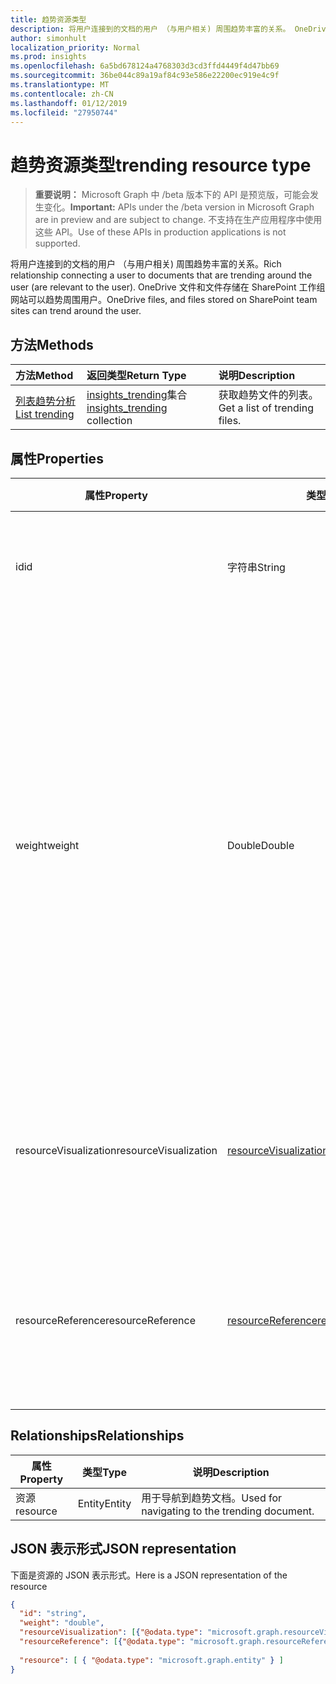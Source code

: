 ```yaml
---
title: 趋势资源类型
description: 将用户连接到的文档的用户 （与用户相关) 周围趋势丰富的关系。 OneDrive 文件和文件存储在 SharePoint 工作组网站可以趋势周围用户。
author: simonhult
localization_priority: Normal
ms.prod: insights
ms.openlocfilehash: 6a5bd678124a4768303d3cd3ffd4449f4d47bb69
ms.sourcegitcommit: 36be044c89a19af84c93e586e22200ec919e4c9f
ms.translationtype: MT
ms.contentlocale: zh-CN
ms.lasthandoff: 01/12/2019
ms.locfileid: "27950744"
---
```

# <a name="trending-resource-type"></a><span data-ttu-id="30f79-104">趋势资源类型</span><span class="sxs-lookup"><span data-stu-id="30f79-104">trending resource type</span></span>

> <span data-ttu-id="30f79-105">**重要说明：** Microsoft Graph 中 /beta 版本下的 API 是预览版，可能会发生变化。</span><span class="sxs-lookup"><span data-stu-id="30f79-105">**Important:** APIs under the /beta version in Microsoft Graph are in preview and are subject to change.</span></span> <span data-ttu-id="30f79-106">不支持在生产应用程序中使用这些 API。</span><span class="sxs-lookup"><span data-stu-id="30f79-106">Use of these APIs in production applications is not supported.</span></span>

<span data-ttu-id="30f79-107">将用户连接到的文档的用户 （与用户相关) 周围趋势丰富的关系。</span><span class="sxs-lookup"><span data-stu-id="30f79-107">Rich relationship connecting a user to documents that are trending around the user (are relevant to the user).</span></span> <span data-ttu-id="30f79-108">OneDrive 文件和文件存储在 SharePoint 工作组网站可以趋势周围用户。</span><span class="sxs-lookup"><span data-stu-id="30f79-108">OneDrive files, and files stored on SharePoint team sites can trend around the user.</span></span>

## <a name="methods"></a><span data-ttu-id="30f79-109">方法</span><span class="sxs-lookup"><span data-stu-id="30f79-109">Methods</span></span>

| <span data-ttu-id="30f79-110">方法</span><span class="sxs-lookup"><span data-stu-id="30f79-110">Method</span></span>       | <span data-ttu-id="30f79-111">返回类型</span><span class="sxs-lookup"><span data-stu-id="30f79-111">Return Type</span></span>  |<span data-ttu-id="30f79-112">说明</span><span class="sxs-lookup"><span data-stu-id="30f79-112">Description</span></span>|
|:---------------|:--------|:----------|
|[<span data-ttu-id="30f79-113">列表趋势分析</span><span class="sxs-lookup"><span data-stu-id="30f79-113">List trending</span></span>](../api/insights-list-trending.md) |<span data-ttu-id="30f79-114">[insights_trending](insights-trending.md)集合</span><span class="sxs-lookup"><span data-stu-id="30f79-114">[insights_trending](insights-trending.md) collection</span></span>| <span data-ttu-id="30f79-115">获取趋势文件的列表。</span><span class="sxs-lookup"><span data-stu-id="30f79-115">Get a list of trending files.</span></span>|

## <a name="properties"></a><span data-ttu-id="30f79-116">属性</span><span class="sxs-lookup"><span data-stu-id="30f79-116">Properties</span></span>

| <span data-ttu-id="30f79-117">属性</span><span class="sxs-lookup"><span data-stu-id="30f79-117">Property</span></span>      | <span data-ttu-id="30f79-118">类型</span><span class="sxs-lookup"><span data-stu-id="30f79-118">Type</span></span>                              | <span data-ttu-id="30f79-119">说明</span><span class="sxs-lookup"><span data-stu-id="30f79-119">Description</span></span>  |
| ------------- |---------------                    | -------------|
| <span data-ttu-id="30f79-120">id</span><span class="sxs-lookup"><span data-stu-id="30f79-120">id</span></span>                    | <span data-ttu-id="30f79-121">字符串</span><span class="sxs-lookup"><span data-stu-id="30f79-121">String</span></span>                    | <span data-ttu-id="30f79-122">关系的唯一标识符。</span><span class="sxs-lookup"><span data-stu-id="30f79-122">Unique identifier of the relationship.</span></span> <span data-ttu-id="30f79-123">只读。</span><span class="sxs-lookup"><span data-stu-id="30f79-123">Read only.</span></span>        |
| <span data-ttu-id="30f79-124">weight</span><span class="sxs-lookup"><span data-stu-id="30f79-124">weight</span></span>                | <span data-ttu-id="30f79-125">Double</span><span class="sxs-lookup"><span data-stu-id="30f79-125">Double</span></span>                    | <span data-ttu-id="30f79-126">值，该值指示当前趋势多少文档。</span><span class="sxs-lookup"><span data-stu-id="30f79-126">Value indicating how much the document is currently trending.</span></span> <span data-ttu-id="30f79-127">较大的号码，更多文档当前趋势周围用户 （更多相关)。</span><span class="sxs-lookup"><span data-stu-id="30f79-127">The larger the number, the more the document is currently trending around the user (the more relevant it is).</span></span> <span data-ttu-id="30f79-128">按此值，返回的文档进行排序。</span><span class="sxs-lookup"><span data-stu-id="30f79-128">Returned documents are sorted by this value.</span></span>  |
| <span data-ttu-id="30f79-129">resourceVisualization</span><span class="sxs-lookup"><span data-stu-id="30f79-129">resourceVisualization</span></span> | [<span data-ttu-id="30f79-130">resourceVisualization</span><span class="sxs-lookup"><span data-stu-id="30f79-130">resourceVisualization</span></span>](insights-resourcevisualization.md)    | <span data-ttu-id="30f79-131">您可以使用可视化中您的体验的文档的属性。</span><span class="sxs-lookup"><span data-stu-id="30f79-131">Properties that you can use to visualize the document in your experience.</span></span> |
| <span data-ttu-id="30f79-132">resourceReference</span><span class="sxs-lookup"><span data-stu-id="30f79-132">resourceReference</span></span>     | [<span data-ttu-id="30f79-133">resourceReference</span><span class="sxs-lookup"><span data-stu-id="30f79-133">resourceReference</span></span>](insights-resourcereference.md)        | <span data-ttu-id="30f79-134">趋势文档，如 url 和的文档类型的引用属性。</span><span class="sxs-lookup"><span data-stu-id="30f79-134">Reference properties of the trending document, such as the url and type of the document.</span></span> |

## <a name="relationships"></a><span data-ttu-id="30f79-135">Relationships</span><span class="sxs-lookup"><span data-stu-id="30f79-135">Relationships</span></span>

| <span data-ttu-id="30f79-136">属性</span><span class="sxs-lookup"><span data-stu-id="30f79-136">Property</span></span>      | <span data-ttu-id="30f79-137">类型</span><span class="sxs-lookup"><span data-stu-id="30f79-137">Type</span></span>          | <span data-ttu-id="30f79-138">说明</span><span class="sxs-lookup"><span data-stu-id="30f79-138">Description</span></span>  |
| ------------- |---------------| -------------|
| <span data-ttu-id="30f79-139">资源</span><span class="sxs-lookup"><span data-stu-id="30f79-139">resource</span></span>      | <span data-ttu-id="30f79-140">Entity</span><span class="sxs-lookup"><span data-stu-id="30f79-140">Entity</span></span>        | <span data-ttu-id="30f79-141">用于导航到趋势文档。</span><span class="sxs-lookup"><span data-stu-id="30f79-141">Used for navigating to the trending document.</span></span> |

## <a name="json-representation"></a><span data-ttu-id="30f79-142">JSON 表示形式</span><span class="sxs-lookup"><span data-stu-id="30f79-142">JSON representation</span></span>

<span data-ttu-id="30f79-143">下面是资源的 JSON 表示形式。</span><span class="sxs-lookup"><span data-stu-id="30f79-143">Here is a JSON representation of the resource</span></span>

```json
{
  "id": "string",
  "weight": "double",
  "resourceVisualization": [{"@odata.type": "microsoft.graph.resourceVisualization"}],
  "resourceReference": [{"@odata.type": "microsoft.graph.resourceReference"}],
  
  "resource": [ { "@odata.type": "microsoft.graph.entity" } ]
}
```
